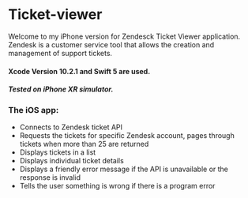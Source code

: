 # Ticket-viewer
Welcome to my iPhone version for Zendesck Ticket Viewer application.
Zendesk is a customer service tool that allows the creation and management of support tickets.

#### Xcode Version 10.2.1 and Swift 5 are used.
##### Tested on iPhone XR simulator. 

### The iOS app:
* Connects to Zendesk ticket API
* Requests the tickets for specific Zendesk account, pages through tickets when more than 25 are
returned
* Displays tickets in a list
* Displays individual ticket details
* Displays a friendly error message if the API is unavailable or the response is invalid
* Tells the user something is wrong if there is a program error
